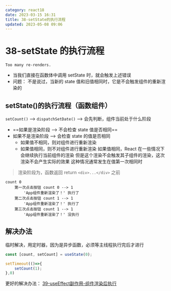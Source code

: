 ```yaml
---
category: react18
date: 2023-03-15 16:31
title: 38-setState的执行流程
updated: 2023-05-08 09:06
---
```


# 38-setState 的执行流程

`Too many re-renders.`

- 当我们直接在函数体中调用 setState 时，就会触发上述错误
- 问题：
  不是说过，当新的 state 值和旧值相同时，它是不会触发组件的重新渲染的

## setState()的执行流程（函数组件）

`setCount()` --> `dispatchSetDate()`
--> 会先判断，组件当前处于什么阶段

- ==如果是渲染阶段 --> 不会检查 state 值是否相同==
- 如果不是渲染阶段 --> 会检查 state 的值是否相同
  - 如果值不相同，则对组件进行重新渲染
  - 如果值相同，则不对组件进行重新渲染
    如果值相同，React 在一些情况下会继续执行当前组件的渲染
    但是这个渲染不会触发其子组件的渲染，这次渲染不会产生实际的效果
    这种情况通常发生在值第一次相同时

> 渲染阶段为，函数返回 return `<div>...</div>` 之前

```
count 0
    第一次点击按钮 count 0 --> 1
        'App组件重新渲染了！' 执行了
    第二次点击按钮 count 1 --> 1
        'App组件重新渲染了！' 执行了
    第三次点击按钮 count 1 --> 1
        'App组件重新渲染了！' 没执行
```


## 解决办法

临时解决，用定时器，因为是异步函数，必须等主线程执行完后才进行
```jsx
const [count, setCount] = useState(0);

setTimeout(()=>{
    setCount(1);
},0)
```

更好的解决办法： [39-useEffect副作用-组件渲染后执行](39-useEffect副作用-组件渲染后执行.md)